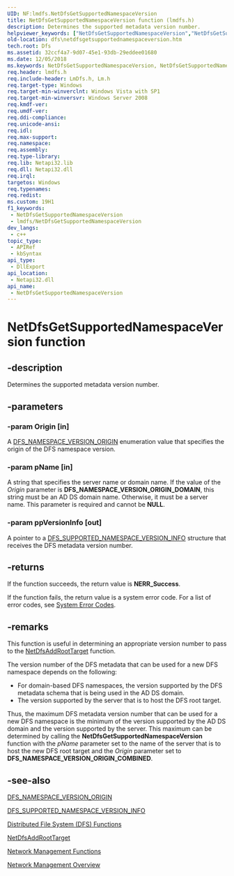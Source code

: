 ```yaml
---
UID: NF:lmdfs.NetDfsGetSupportedNamespaceVersion
title: NetDfsGetSupportedNamespaceVersion function (lmdfs.h)
description: Determines the supported metadata version number.
helpviewer_keywords: ["NetDfsGetSupportedNamespaceVersion","NetDfsGetSupportedNamespaceVersion function [Distributed File System]","dfs.netdfsgetsupportednamespaceversion","fs.netdfsgetsupportednamespaceversion","lmdfs/NetDfsGetSupportedNamespaceVersion"]
old-location: dfs\netdfsgetsupportednamespaceversion.htm
tech.root: Dfs
ms.assetid: 32ccf4a7-9d07-45e1-93db-29eddee01680
ms.date: 12/05/2018
ms.keywords: NetDfsGetSupportedNamespaceVersion, NetDfsGetSupportedNamespaceVersion function [Distributed File System], dfs.netdfsgetsupportednamespaceversion, fs.netdfsgetsupportednamespaceversion, lmdfs/NetDfsGetSupportedNamespaceVersion
req.header: lmdfs.h
req.include-header: LmDfs.h, Lm.h
req.target-type: Windows
req.target-min-winverclnt: Windows Vista with SP1
req.target-min-winversvr: Windows Server 2008
req.kmdf-ver: 
req.umdf-ver: 
req.ddi-compliance: 
req.unicode-ansi: 
req.idl: 
req.max-support: 
req.namespace: 
req.assembly: 
req.type-library: 
req.lib: Netapi32.lib
req.dll: Netapi32.dll
req.irql: 
targetos: Windows
req.typenames: 
req.redist: 
ms.custom: 19H1
f1_keywords:
 - NetDfsGetSupportedNamespaceVersion
 - lmdfs/NetDfsGetSupportedNamespaceVersion
dev_langs:
 - c++
topic_type:
 - APIRef
 - kbSyntax
api_type:
 - DllExport
api_location:
 - Netapi32.dll
api_name:
 - NetDfsGetSupportedNamespaceVersion
---
```


# NetDfsGetSupportedNamespaceVersion function


## -description

Determines the supported metadata version number.

## -parameters

### -param Origin [in]

A <a href="/previous-versions/windows/desktop/api/lmdfs/ne-lmdfs-dfs_namespace_version_origin">DFS_NAMESPACE_VERSION_ORIGIN</a> enumeration value that specifies the origin of the DFS namespace version.

### -param pName [in]

A string that specifies the server name or domain name. If the value of the <i>Origin</i> parameter is <b>DFS_NAMESPACE_VERSION_ORIGIN_DOMAIN</b>, this string must be an AD DS domain name. Otherwise, it must be a server name. This parameter is required and cannot be <b>NULL</b>.

### -param ppVersionInfo [out]

A pointer to a <a href="/windows/desktop/api/lmdfs/ns-lmdfs-dfs_supported_namespace_version_info">DFS_SUPPORTED_NAMESPACE_VERSION_INFO</a> structure that receives the DFS metadata version number.

## -returns

If the function succeeds, the return value is <b>NERR_Success</b>.

If the function fails, the return value is a system error code. For a list of error codes, see 
<a href="/windows/desktop/Debug/system-error-codes">System Error Codes</a>.

## -remarks

This function is useful in determining an appropriate version number to pass to the <a href="/previous-versions/windows/desktop/api/lmdfs/nf-lmdfs-netdfsaddroottarget">NetDfsAddRootTarget</a> function.

The version number of the DFS metadata that can be used for a new DFS namespace depends on the following:

<ul>
<li>For domain-based DFS namespaces, the version supported by the DFS metadata schema that is being used in the AD DS domain.</li>
<li>The version supported by the server that is to host the DFS root target.</li>
</ul>
Thus, the maximum DFS metadata version number that can be used for a new DFS namespace is the minimum of the version supported by the AD DS domain and the version supported by the server. This maximum can be determined by calling the <b>NetDfsGetSupportedNamespaceVersion</b> function with the <i>pName</i> parameter set to the name of the server that is to host the new DFS root target and the <i>Origin</i> parameter set to <b>DFS_NAMESPACE_VERSION_ORIGIN_COMBINED</b>.

## -see-also

<a href="/previous-versions/windows/desktop/api/lmdfs/ne-lmdfs-dfs_namespace_version_origin">DFS_NAMESPACE_VERSION_ORIGIN</a>



<a href="/windows/desktop/api/lmdfs/ns-lmdfs-dfs_supported_namespace_version_info">DFS_SUPPORTED_NAMESPACE_VERSION_INFO</a>



<a href="/previous-versions/windows/desktop/dfs/distributed-file-system-dfs-functions">Distributed File System (DFS) Functions</a>



<a href="/previous-versions/windows/desktop/api/lmdfs/nf-lmdfs-netdfsaddroottarget">NetDfsAddRootTarget</a>



<a href="/windows/desktop/NetMgmt/network-management-functions">Network
    Management Functions</a>



<a href="/windows/desktop/NetMgmt/network-management">Network Management
    Overview</a>